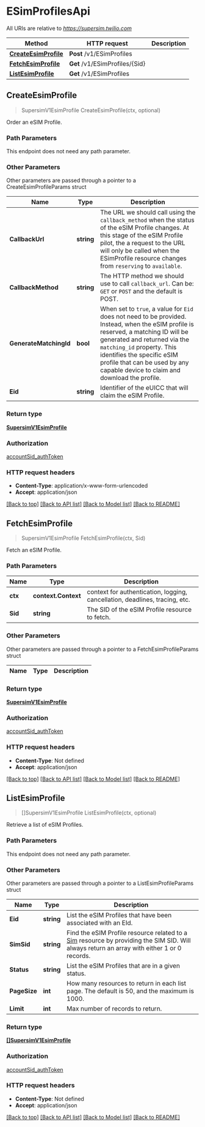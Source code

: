 # ESimProfilesApi

All URIs are relative to *https://supersim.twilio.com*

Method | HTTP request | Description
------------- | ------------- | -------------
[**CreateEsimProfile**](ESimProfilesApi.md#CreateEsimProfile) | **Post** /v1/ESimProfiles | 
[**FetchEsimProfile**](ESimProfilesApi.md#FetchEsimProfile) | **Get** /v1/ESimProfiles/{Sid} | 
[**ListEsimProfile**](ESimProfilesApi.md#ListEsimProfile) | **Get** /v1/ESimProfiles | 



## CreateEsimProfile

> SupersimV1EsimProfile CreateEsimProfile(ctx, optional)



Order an eSIM Profile.

### Path Parameters

This endpoint does not need any path parameter.

### Other Parameters

Other parameters are passed through a pointer to a CreateEsimProfileParams struct


Name | Type | Description
------------- | ------------- | -------------
**CallbackUrl** | **string** | The URL we should call using the `callback_method` when the status of the eSIM Profile changes. At this stage of the eSIM Profile pilot, the a request to the URL will only be called when the ESimProfile resource changes from `reserving` to `available`.
**CallbackMethod** | **string** | The HTTP method we should use to call `callback_url`. Can be: `GET` or `POST` and the default is POST.
**GenerateMatchingId** | **bool** | When set to `true`, a value for `Eid` does not need to be provided. Instead, when the eSIM profile is reserved, a matching ID will be generated and returned via the `matching_id` property. This identifies the specific eSIM profile that can be used by any capable device to claim and download the profile.
**Eid** | **string** | Identifier of the eUICC that will claim the eSIM Profile.

### Return type

[**SupersimV1EsimProfile**](SupersimV1EsimProfile.md)

### Authorization

[accountSid_authToken](../README.md#accountSid_authToken)

### HTTP request headers

- **Content-Type**: application/x-www-form-urlencoded
- **Accept**: application/json

[[Back to top]](#) [[Back to API list]](../README.md#documentation-for-api-endpoints)
[[Back to Model list]](../README.md#documentation-for-models)
[[Back to README]](../README.md)


## FetchEsimProfile

> SupersimV1EsimProfile FetchEsimProfile(ctx, Sid)



Fetch an eSIM Profile.

### Path Parameters


Name | Type | Description
------------- | ------------- | -------------
**ctx** | **context.Context** | context for authentication, logging, cancellation, deadlines, tracing, etc.
**Sid** | **string** | The SID of the eSIM Profile resource to fetch.

### Other Parameters

Other parameters are passed through a pointer to a FetchEsimProfileParams struct


Name | Type | Description
------------- | ------------- | -------------

### Return type

[**SupersimV1EsimProfile**](SupersimV1EsimProfile.md)

### Authorization

[accountSid_authToken](../README.md#accountSid_authToken)

### HTTP request headers

- **Content-Type**: Not defined
- **Accept**: application/json

[[Back to top]](#) [[Back to API list]](../README.md#documentation-for-api-endpoints)
[[Back to Model list]](../README.md#documentation-for-models)
[[Back to README]](../README.md)


## ListEsimProfile

> []SupersimV1EsimProfile ListEsimProfile(ctx, optional)



Retrieve a list of eSIM Profiles.

### Path Parameters

This endpoint does not need any path parameter.

### Other Parameters

Other parameters are passed through a pointer to a ListEsimProfileParams struct


Name | Type | Description
------------- | ------------- | -------------
**Eid** | **string** | List the eSIM Profiles that have been associated with an EId.
**SimSid** | **string** | Find the eSIM Profile resource related to a [Sim](https://www.twilio.com/docs/iot/supersim/api/sim-resource) resource by providing the SIM SID. Will always return an array with either 1 or 0 records.
**Status** | **string** | List the eSIM Profiles that are in a given status.
**PageSize** | **int** | How many resources to return in each list page. The default is 50, and the maximum is 1000.
**Limit** | **int** | Max number of records to return.

### Return type

[**[]SupersimV1EsimProfile**](SupersimV1EsimProfile.md)

### Authorization

[accountSid_authToken](../README.md#accountSid_authToken)

### HTTP request headers

- **Content-Type**: Not defined
- **Accept**: application/json

[[Back to top]](#) [[Back to API list]](../README.md#documentation-for-api-endpoints)
[[Back to Model list]](../README.md#documentation-for-models)
[[Back to README]](../README.md)

